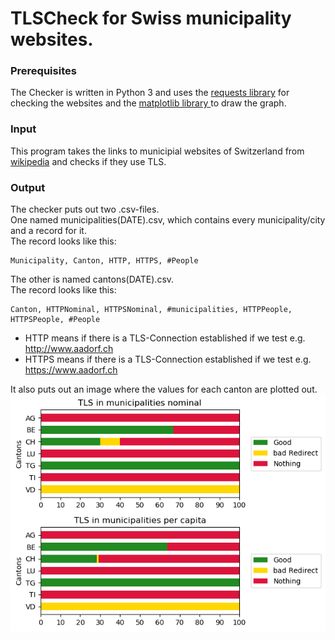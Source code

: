 # TLSCheck for Swiss municipality websites.
### Prerequisites
The Checker is written in Python 3 and uses the [requests library](http://docs.python-requests.org/en/master/ "requests") for checking the websites and the [matplotlib library ](https://matplotlib.org/ "matplotlib")to draw the graph.
### Input
This program takes the links to municipial websites of Switzerland from [wikipedia](https://de.wikipedia.org/wiki/Liste_Schweizer_Gemeinden "wikipedia") and checks if they use TLS.
### Output
The checker puts out two .csv-files.  
One named municipalities(DATE).csv, which contains every municipality/city and a record for it.  
The record looks like this:  
```
Municipality, Canton, HTTP, HTTPS, #People  
```
The other is named cantons(DATE).csv.  
The record looks like this:
```  
Canton, HTTPNominal, HTTPSNominal, #municipalities, HTTPPeople, HTTPSPeople, #People  
```
  - HTTP means if there is a TLS-Connection established if we test e.g. http://www.aadorf.ch  
  - HTTPS means if there is a TLS-Connection established if we test e.g. https://www.aadorf.ch  

It also puts out an image where the values for each canton are plotted out.  
![Alt text](/graphTLS.png?raw=true "graph")
